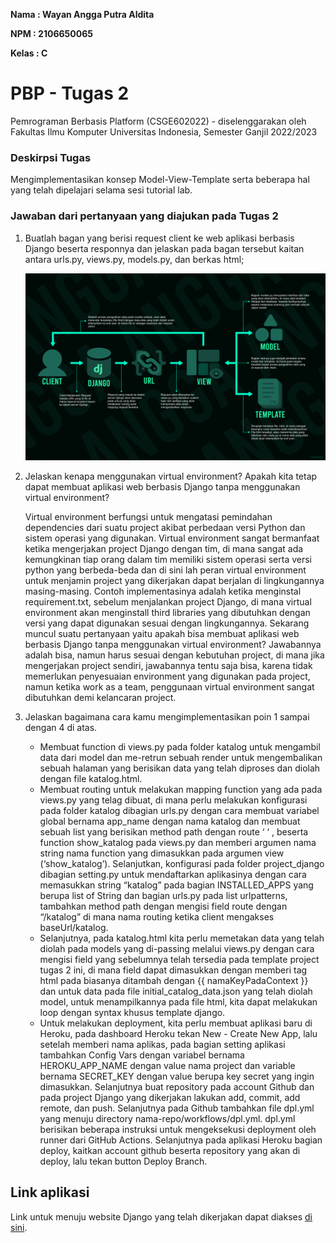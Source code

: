 **Nama  : Wayan Angga Putra Aldita**

**NPM   : 2106650065**

**Kelas : C**

# PBP - Tugas 2
Pemrograman Berbasis Platform (CSGE602022) - diselenggarakan oleh Fakultas Ilmu Komputer 
Universitas Indonesia, Semester Ganjil 2022/2023

### Deskirpsi Tugas
Mengimplementasikan konsep Model-View-Template serta beberapa  hal yang telah dipelajari selama sesi tutorial lab.

### Jawaban dari pertanyaan yang diajukan pada Tugas 2

1. Buatlah bagan yang berisi request client ke web aplikasi berbasis Django beserta responnya dan jelaskan pada bagan tersebut kaitan antara urls.py, views.py, models.py, dan berkas html;

   ![](assets\preview_bagan_client_django.png)

2. Jelaskan kenapa menggunakan virtual environment? Apakah kita tetap dapat membuat aplikasi web berbasis Django tanpa menggunakan virtual environment?
    
    Virtual environment berfungsi untuk mengatasi pemindahan dependencies dari suatu project 
    akibat perbedaan versi Python dan sistem operasi yang digunakan. Virtual environment sangat 
    bermanfaat ketika mengerjakan project Django dengan tim, di mana sangat ada kemungkinan tiap orang 
    dalam tim memiliki sistem operasi serta versi python yang berbeda-beda dan di sini lah peran 
    virtual environment untuk menjamin project yang dikerjakan dapat berjalan di lingkungannya 
    masing-masing. Contoh implementasinya adalah ketika menginstal requirement.txt, sebelum 
    menjalankan project Django, di mana virtual environment akan menginstall third libraries yang 
    dibutuhkan dengan versi yang dapat digunakan sesuai dengan lingkungannya. 
    Sekarang muncul suatu pertanyaan yaitu apakah bisa membuat aplikasi web berbasis Django tanpa 
    menggunakan virtual environment? Jawabannya adalah bisa, namun harus sesuai dengan kebutuhan 
    project, di mana jika mengerjakan project sendiri, jawabannya tentu saja bisa, karena tidak 
    memerlukan penyesuaian environment yang digunakan pada project, namun ketika work as a team, 
    penggunaan virtual environment sangat dibutuhkan demi kelancaran project.

3. Jelaskan bagaimana cara kamu mengimplementasikan poin 1 sampai dengan 4 di atas.
    - Membuat function di views.py pada folder katalog untuk mengambil data dari model dan me-retrun sebuah render untuk mengembalikan sebuah halaman yang berisikan data yang telah diproses dan diolah dengan file katalog.html.
    - Membuat routing untuk melakukan mapping function yang ada pada views.py yang telag dibuat, di mana perlu melakukan konfigurasi pada folder katalog dibagian urls.py dengan cara membuat variabel global bernama app_name dengan nama katalog dan membuat sebuah list yang berisikan method path dengan route ‘ ‘ , beserta function show_katalog pada views.py dan memberi argumen nama string nama function yang dimasukkan pada argumen view (‘show_katalog’). Selanjutkan, konfigurasi pada folder project_django dibagian setting.py untuk mendaftarkan aplikasinya dengan cara memasukkan string “katalog” pada bagian INSTALLED_APPS yang berupa list of String dan bagian urls.py pada list urlpatterns, tambahkan method path dengan mengisi field route dengan “/katalog” di mana nama routing ketika client mengakses baseUrl/katalog.
    - Selanjutnya, pada katalog.html kita perlu memetakan data yang telah diolah pada models yang di-passing melalui views.py dengan cara mengisi field yang sebelumnya telah tersedia pada template project tugas 2 ini, di mana field dapat dimasukkan dengan memberi tag html pada biasanya ditambah dengan {{ namaKeyPadaContext }} dan untuk data pada file initial_catalog_data.json yang telah diolah model, untuk menampilkannya pada file html, kita dapat melakukan loop dengan syntax khusus template django.
    - Untuk melakukan deployment, kita perlu membuat aplikasi baru di Heroku, pada dashboard Heroku  tekan New - Create New App, lalu setelah memberi nama aplikas, pada bagian setting aplikasi tambahkan Config Vars dengan variabel bernama HEROKU_APP_NAME dengan value nama project dan variable bernama SECRET_KEY dengan value berupa key secret yang ingin dimasukkan. Selanjutnya buat repository pada account Github dan pada project Django yang dikerjakan lakukan add, commit, add remote, dan push. Selanjutnya pada Github tambahkan file dpl.yml yang menuju directory nama-repo/workflows/dpl.yml. dpl.yml berisikan beberapa instruksi untuk mengeksekusi deployment oleh runner dari GitHub Actions. Selanjutnya pada aplikasi Heroku bagian deploy, kaitkan account github beserta repository yang akan di deploy, lalu tekan button Deploy Branch.

## Link aplikasi
Link untuk menuju website Django yang telah dikerjakan dapat diakses [di sini](https://pbp-tugas-2-angga.herokuapp.com/).